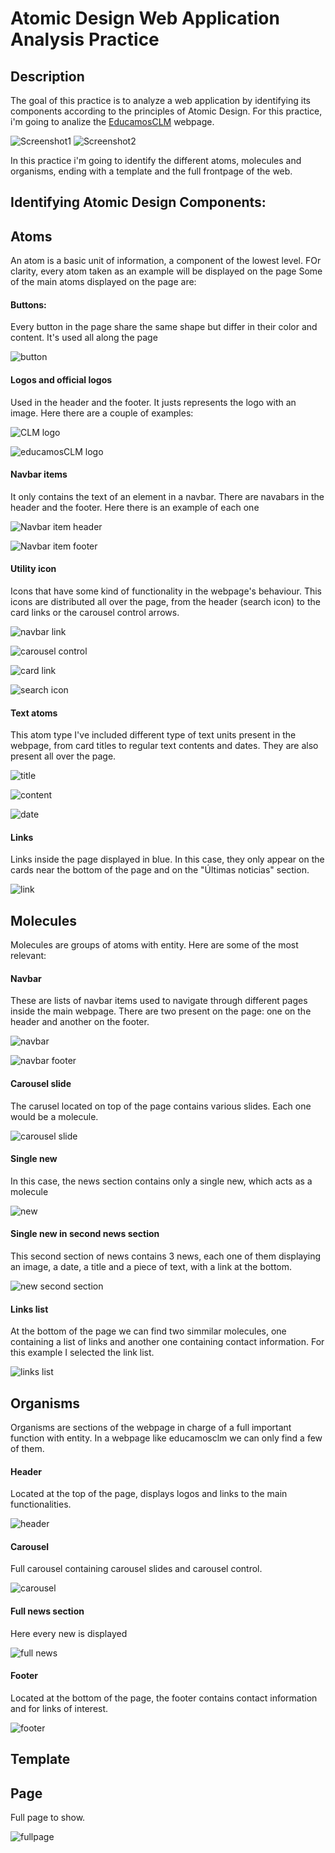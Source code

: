 # Atomic Design Web Application Analysis Practice

## Description

The goal of this practice is to analyze a web application by identifying its components according to the principles of Atomic Design. For this practice, i'm going to analize the [EducamosCLM](https://educamosclm.castillalamancha.es/) webpage.

![Screenshot1](./img/image-1.png)
![Screenshot2](./img/image-2.png)

In this practice i'm going to identify the different atoms, molecules and organisms, ending with a template and the full frontpage of the web.

## Identifying Atomic Design Components:

## Atoms
An atom is a basic unit of information, a component of the lowest level. FOr clarity, every atom taken as an example will be displayed on the page Some of the main atoms displayed on the page are:

#### **Buttons:**

Every button in the page share the same shape but differ in their color and content. It's used all along the page

![button](./img/image-3.png)

#### **Logos and official logos**

Used in the header and the footer. It justs represents the logo with an image. Here there are a couple of examples:

![CLM logo](./img/image-4.png)

![educamosCLM logo](./img/image-5.png)

#### **Navbar items**

It only contains the text of an element in a navbar. There are navabars in the header and the footer. Here there is an example of each one


![Navbar item header](./img/image-6.png)

![Navbar item footer](./img/image-7.png)

#### **Utility icon**

Icons that have some kind of functionality in the webpage's behaviour. This icons are distributed all over the page, from the header (search icon) to the card links or the carousel control arrows.

![navbar link](./img/image-8.png)

![carousel control](./img/image-9.png)

![card link](./img/image-10.png)

![search icon](./img/image-11.png)

#### **Text atoms**

This atom type I've included different type of text units present in the webpage, from card titles to regular text contents and dates. They are also present all over the page.

![title](./img/image-12.png)

![content](./img/image-13.png)

![date](./img/image-14.png)

#### **Links**

Links inside the page displayed in blue. In this case, they only appear on the cards near the bottom of the page and on the "Últimas noticias" section.

![link](./img/image-15.png)

## Molecules

Molecules are groups of atoms with entity. Here are some of the most relevant:

#### **Navbar**

These are lists of navbar items used to navigate through different pages inside the main webpage. There are two present on the page: one on the header and another on the footer. 

![navbar](./img/image-16.png)

![navbar footer](./img/image-17.png)

#### **Carousel slide**

The carusel located on top of the page contains various slides. Each one would be a molecule.

![carousel slide](./img/image-19.png)

#### **Single new**

In this case, the news section contains only a single new, which acts as a molecule

![new](./img/image-20.png)

#### **Single new in second news section**

This second section of news contains 3 news, each one of them displaying an image, a date, a title and a piece of text, with a link at the bottom.

![new second section](./img/image-21.png)

#### **Links list**

At the bottom of the page we can find two simmilar molecules, one containing a list of links and another one containing contact information. For this example I selected the link list.

![links list](./img/image-22.png)

## Organisms

Organisms are sections of the webpage in charge of a full important function with entity. In a webpage like educamosclm we can only find a few of them.

#### **Header**

Located at the top of the page, displays logos and links to the main functionalities.

![header](./img/image-23.png)

#### **Carousel**

Full carousel containing carousel slides and carousel control.

![carousel](./img/image-24.png)

#### **Full news section**

Here every new is displayed

![full news](./img/image-25.png)

#### **Footer**

Located at the bottom of the page, the footer contains contact information and for links of interest.

![footer](./img/image-26.png)

## Template


## Page

Full page to show.

![fullpage](./img/fullpage.png)
